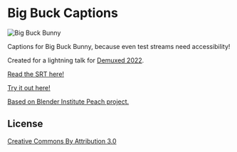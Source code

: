 # Big Buck Captions

![Big Buck Bunny](bbb.png)

Captions for Big Buck Bunny, because even test streams need accessibility!

Created for a lightning talk for [Demuxed 2022](https://2022.demuxed.com).

[Read the SRT here!](big-buck-bunny.srt)

[Try it out here!](https://stream.new/v/BJTBFKftQzBVFayp0045X00XmbwExHx02MI)

[Based on Blender Institute Peach project.](https://peach.blender.org/)

## License

[Creative Commons By Attribution 3.0](https://creativecommons.org/licenses/by/3.0/)
